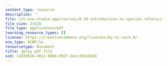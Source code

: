 ```yaml
---
content_type: resource
description: ''
file: /ol-ocw-studio-app/courses/8-20-introduction-to-special-relativity-january-iap-2021/1183d526491288b66927dacc392e8241_96RHvPVlxN8.pdf
file_size: 21528
file_type: application/pdf
learning_resource_types: []
license: https://creativecommons.org/licenses/by-nc-sa/4.0/
ocw_type: OCWFile
resourcetype: Document
title: 3play pdf file
uid: 1183d526-4912-88b6-6927-dacc392e8241
---
```

